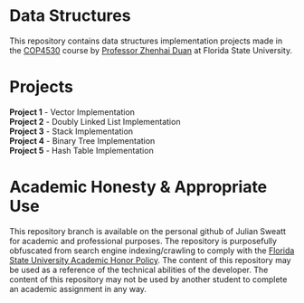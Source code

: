 # Data Structures
This repository contains data structures implementation projects made in the [COP4530](http://www.cs.fsu.edu/~duan/classes/cop4530/syllabus.htm) course by [Professor Zhenhai Duan](http://www.cs.fsu.edu/~duan/) at Florida State University.

# Projects
**Project 1** - Vector Implementation  
**Project 2** - Doubly Linked List Implementation  
**Project 3** - Stack Implementation  
**Project 4** - Binary Tree Implementation  
**Project 5** - Hash Table Implementation  

# Academic Honesty & Appropriate Use
This repository branch is available on the personal github of Julian Sweatt for academic and professional purposes. The repository is purposefully obfuscated from search engine indexing/crawling to comply with the [Florida State University Academic Honor Policy](https://fda.fsu.edu/sites/g/files/imported/storage/original/application/0ab8e9de6a98c1377d68de9717988bda.pdf). The content of this repository may be used as a reference of the technical abilities of the developer. The content of this repository may not be used by another student to complete an academic assignment in any way.